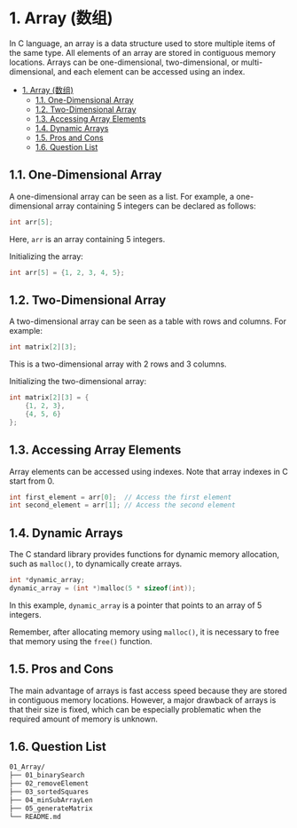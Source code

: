 # 1. Array (数组)

In C language, an array is a data structure used to store multiple items of the same type. All elements of an array are stored in contiguous memory locations. Arrays can be one-dimensional, two-dimensional, or multi-dimensional, and each element can be accessed using an index.

- [1. Array (数组)](#1-array-数组)
  - [1.1. One-Dimensional Array](#11-one-dimensional-array)
  - [1.2. Two-Dimensional Array](#12-two-dimensional-array)
  - [1.3. Accessing Array Elements](#13-accessing-array-elements)
  - [1.4. Dynamic Arrays](#14-dynamic-arrays)
  - [1.5. Pros and Cons](#15-pros-and-cons)
  - [1.6. Question List](#16-question-list)

## 1.1. One-Dimensional Array

A one-dimensional array can be seen as a list. For example, a one-dimensional array containing 5 integers can be declared as follows:

```c
int arr[5];
```

Here, `arr` is an array containing 5 integers.

Initializing the array:

```c
int arr[5] = {1, 2, 3, 4, 5};
```

## 1.2. Two-Dimensional Array

A two-dimensional array can be seen as a table with rows and columns. For example:

```c
int matrix[2][3];
```

This is a two-dimensional array with 2 rows and 3 columns.

Initializing the two-dimensional array:

```c
int matrix[2][3] = {
    {1, 2, 3},
    {4, 5, 6}
};
```

## 1.3. Accessing Array Elements

Array elements can be accessed using indexes. Note that array indexes in C start from 0.

```c
int first_element = arr[0];  // Access the first element
int second_element = arr[1]; // Access the second element
```

## 1.4. Dynamic Arrays

The C standard library provides functions for dynamic memory allocation, such as `malloc()`, to dynamically create arrays.

```c
int *dynamic_array;
dynamic_array = (int *)malloc(5 * sizeof(int));
```

In this example, `dynamic_array` is a pointer that points to an array of 5 integers.

Remember, after allocating memory using `malloc()`, it is necessary to free that memory using the `free()` function.

## 1.5. Pros and Cons

The main advantage of arrays is fast access speed because they are stored in contiguous memory locations. However, a major drawback of arrays is that their size is fixed, which can be especially problematic when the required amount of memory is unknown.

## 1.6. Question List

```txt
01_Array/
├── 01_binarySearch
├── 02_removeElement
├── 03_sortedSquares
├── 04_minSubArrayLen
├── 05_generateMatrix
└── README.md
```
